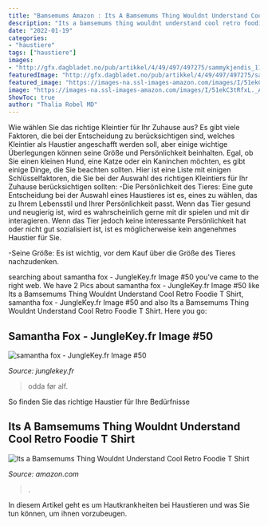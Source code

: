 ```yaml
---
title: "Bamsemums Amazon : Its A Bamsemums Thing Wouldnt Understand Cool Retro Foodie T Shirt"
description: "Its a bamsemums thing wouldnt understand cool retro foodie t shirt"
date: "2022-01-19"
categories:
- "haustiere"
tags: ["haustiere"]
images:
- "http://gfx.dagbladet.no/pub/artikkel/4/49/497/497275/sammykjendis_1176149775.jpg"
featuredImage: "http://gfx.dagbladet.no/pub/artikkel/4/49/497/497275/sammykjendis_1176149775.jpg"
featured_image: "https://images-na.ssl-images-amazon.com/images/I/51ekC3tRfxL._AC_UL1001_.jpg"
image: "https://images-na.ssl-images-amazon.com/images/I/51ekC3tRfxL._AC_UL1001_.jpg"
ShowToc: true
author: "Thalia Robel MD"
---
```



Wie wählen Sie das richtige Kleintier für Ihr Zuhause aus?
Es gibt viele Faktoren, die bei der Entscheidung zu berücksichtigen sind, welches Kleintier als Haustier angeschafft werden soll, aber einige wichtige Überlegungen können seine Größe und Persönlichkeit beinhalten. Egal, ob Sie einen kleinen Hund, eine Katze oder ein Kaninchen möchten, es gibt einige Dinge, die Sie beachten sollten. Hier ist eine Liste mit einigen Schlüsselfaktoren, die Sie bei der Auswahl des richtigen Kleintiers für Ihr Zuhause berücksichtigen sollten:
-Die Persönlichkeit des Tieres: Eine gute Entscheidung bei der Auswahl eines Haustieres ist es, eines zu wählen, das zu Ihrem Lebensstil und Ihrer Persönlichkeit passt. Wenn das Tier gesund und neugierig ist, wird es wahrscheinlich gerne mit dir spielen und mit dir interagieren. Wenn das Tier jedoch keine interessante Persönlichkeit hat oder nicht gut sozialisiert ist, ist es möglicherweise kein angenehmes Haustier für Sie.

-Seine Größe: Es ist wichtig, vor dem Kauf über die Größe des Tieres nachzudenken.

	

		
searching about samantha fox - JungleKey.fr Image #50 you've came to the right web. We have 2 Pics about samantha fox - JungleKey.fr Image #50 like Its a Bamsemums Thing Wouldnt Understand Cool Retro Foodie T Shirt, samantha fox - JungleKey.fr Image #50 and also Its a Bamsemums Thing Wouldnt Understand Cool Retro Foodie T Shirt. Here you go:
		
    
## Samantha Fox - JungleKey.fr Image #50

<img loading=lazy src="http://gfx.dagbladet.no/pub/artikkel/4/49/497/497275/sammykjendis_1176149775.jpg" onerror="this.onerror=null;this.src='https://tse3.mm.bing.net/th?id=OIP.14wMnWP6G2fa-HArKnDdfgHaEa&amp;pid=15.1';" alt="samantha fox - JungleKey.fr Image #50">

_Source: junglekey.fr_

>odda før alf. 

	

So finden Sie das richtige Haustier für Ihre Bedürfnisse

    
## Its A Bamsemums Thing Wouldnt Understand Cool Retro Foodie T Shirt

<img loading=lazy src="https://images-na.ssl-images-amazon.com/images/I/51ekC3tRfxL._AC_UL1001_.jpg" onerror="this.onerror=null;this.src='https://tse2.mm.bing.net/th?id=OIP.svi7WQsU46JBQTCDYS2srgHaIJ&amp;pid=15.1';" alt="Its a Bamsemums Thing Wouldnt Understand Cool Retro Foodie T Shirt">

_Source: amazon.com_

>. 

	

In diesem Artikel geht es um Hautkrankheiten bei Haustieren und was Sie tun können, um ihnen vorzubeugen.

